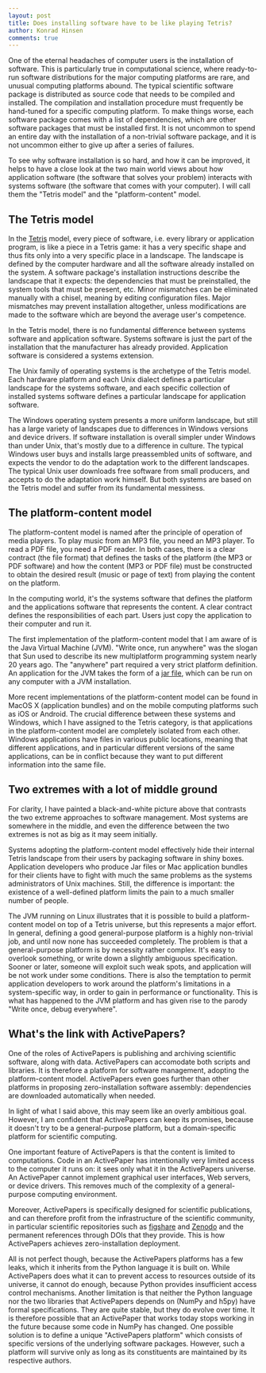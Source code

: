```yaml
---
layout: post
title: Does installing software have to be like playing Tetris?
author: Konrad Hinsen
comments: true
---
```


One of the eternal headaches of computer users is the installation of
software. This is particularly true in computational science, where
ready-to-run software distributions for the major computing platforms
are rare, and unusual computing platforms abound. The typical
scientific software package is distributed as source code that needs
to be compiled and installed. The compilation and installation
procedure must frequently be hand-tuned for a specific computing
platform.  To make things worse, each software package comes with a
list of dependencies, which are other software packages that must be
installed first. It is not uncommon to spend an entire day with the
installation of a non-trivial software package, and it is not uncommon
either to give up after a series of failures.

To see why software installation is so hard, and how it can be
improved, it helps to have a close look at the two main world views
about how application software (the software that solves your problem)
interacts with systems software (the software that comes with your
computer). I will call them the "Tetris model" and the
"platform-content" model.

## The Tetris model

In the [Tetris](http://www.tetris.com/) model, every piece of
software, i.e. every library or application program, is like a piece
in a Tetris game: it has a very specific shape and thus fits only into
a very specific place in a landscape. The landscape is defined by the
computer hardware and all the software already installed on the
system. A software package's installation instructions describe the
landscape that it expects: the dependencies that must be preinstalled,
the system tools that must be present, etc. Minor mismatches can be
eliminated manually with a chisel, meaning by editing configuration
files. Major mismatches may prevent installation altogether, unless
modifications are made to the software which are beyond the average
user's competence.

In the Tetris model, there is no fundamental difference between
systems software and application software. Systems software is just
the part of the installation that the manufacturer has already
provided. Application software is considered a systems extension.

The Unix family of operating systems is the archetype of the Tetris
model. Each hardware platform and each Unix dialect defines a
particular landscape for the systems software, and each specific
collection of installed systems software defines a particular
landscape for application software.

The Windows operating system presents a more uniform landscape, but
still has a large variety of landscapes due to differences in Windows
versions and device drivers. If software installation is overall
simpler under Windows than under Unix, that's mostly due to a
difference in culture. The typical Windows user buys and installs
large preassembled units of software, and expects the vendor to do the
adaptation work to the different landscapes.  The typical Unix user
downloads free software from small producers, and accepts to do the
adaptation work himself. But both systems are based on the Tetris
model and suffer from its fundamental messiness.

## The platform-content model

The platform-content model is named after the principle of operation
of media players. To play music from an MP3 file, you need an MP3
player.  To read a PDF file, you need a PDF reader. In both cases,
there is a clear contract (the file format) that defines the tasks of
the platform (the MP3 or PDF software) and how the content (MP3 or PDF
file) must be constructed to obtain the desired result (music or page
of text) from playing the content on the platform.

In the computing world, it's the systems software that defines the
platform and the applications software that represents the content.
A clear contract defines the responsibilities of each part. Users
just copy the application to their computer and run it.

The first implementation of the platform-content model that I am aware
of is the Java Virtual Machine (JVM). "Write once, run anywhere" was
the slogan that Sun used to describe its new multiplatform programming
system nearly 20 years ago. The "anywhere" part required a very strict
platform definition. An application for the JVM takes the form of a
[jar file](http://en.wikipedia.org/wiki/Jar_file), which can be run on
any computer with a JVM installation.

More recent implementations of the platform-content model can be found
in MacOS X (application bundles) and on the mobile computing platforms
such as iOS or Android. The crucial difference between these systems
and Windows, which I have assigned to the Tetris category, is that
applications in the platform-content model are completely isolated
from each other. Windows applications have files in various public
locations, meaning that different applications, and in particular
different versions of the same applications, can be in conflict
because they want to put different information into the same file.

## Two extremes with a lot of middle ground

For clarity, I have painted a black-and-white picture above that
contrasts the two extreme approaches to software management.  Most
systems are somewhere in the middle, and even the difference between
the two extremes is not as big as it may seem initially.

Systems adopting the platform-content model effectively hide their
internal Tetris landscape from their users by packaging software in
shiny boxes. Application developers who produce Jar files or Mac
application bundles for their clients have to fight with much the same
problems as the systems administrators of Unix machines. Still, the
difference is important: the existence of a well-defined platform
limits the pain to a much smaller number of people.

The JVM running on Linux illustrates that it is possible to build a
platform-content model on top of a Tetris universe, but this
represents a major effort. In general, defining a good general-purpose
platform is a highly non-trivial job, and until now none has succeeded
completely. The problem is that a general-purpose platform is by
necessity rather complex. It's easy to overlook something, or write
down a slightly ambiguous specification. Sooner or later, someone will
exploit such weak spots, and application will be not work under some
conditions. There is also the temptation to permit application
developers to work around the platform's limitations in a
system-specific way, in order to gain in performance or functionality.
This is what has happened to the JVM platform and has given rise
to the parody "Write once, debug everywhere".

## What's the link with ActivePapers?

One of the roles of ActivePapers is publishing and archiving
scientific software, along with data. ActivePapers can accomodate both
scripts and libraries. It is therefore a platform for software
management, adopting the platform-content model. ActivePapers even
goes further than other platforms in proposing zero-installation
software assembly: dependencies are downloaded automatically when
needed.

In light of what I said above, this may seem like an overly ambitious
goal. However, I am confident that ActivePapers can keep its promises,
because it doesn't try to be a general-purpose platform, but a
domain-specific platform for scientific computing.

One important feature of ActivePapers is that the content is limited
to computations. Code in an ActivePaper has intentionally very limited
access to the computer it runs on: it sees only what it in the
ActivePapers universe. An ActivePaper cannot implement graphical user
interfaces, Web servers, or device drivers. This removes much of the
complexity of a general-purpose computing environment.

Moreover, ActivePapers is specifically designed for scientific
publications, and can therefore profit from the infrastructure of the
scientific community, in particular scientific repositories such as
[figshare](http://figshare.com) and [Zenodo](http://zenodo.org) and
the permanent references through DOIs that they provide.  This is how
ActivePapers achieves zero-installation deployment.

All is not perfect though, because the ActivePapers platforms has a
few leaks, which it inherits from the Python language it is built on.
While ActivePapers does what it can to prevent access to resources
outside of its universe, it cannot do enough, because Python provides
insufficient access control mechanisms. Another limitation is that
neither the Python language nor the two libraries that ActivePapers
depends on (NumPy and h5py) have formal specifications. They are quite
stable, but they do evolve over time. It is therefore possible that an
ActivePaper that works today stops working in the future because some
code in NumPy has changed. One possible solution is to define a unique
"ActivePapers platform" which consists of specific versions of the
underlying software packages. However, such a platform will survive
only as long as its constituents are maintained by its respective
authors.
